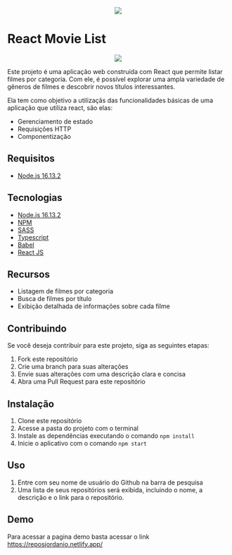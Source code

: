 <p  align="center">
   <img  src="https://i.ibb.co/SPGby68/jordanio.png"  />
</p>
<h1>React Movie List</h1>
<p  align="center">
    <a href="https://www.figma.com/file/QmuBAwGLyIH6JXIm2Ls0v5/Untitled?node-id=2%3A42&t=xxXDTS96Kn7sxe3L-1">
        <img  src="https://i.ibb.co/RvFK26K/preview.png"  />
    </a>
</p>
<p>Este projeto é uma aplicação web construída com React que permite listar filmes por categoria. Com ele, é possível explorar uma ampla variedade de gêneros de filmes e descobrir novos títulos interessantes.</p>
<p>Ela tem como objetivo a utilizaçãs das funcionalidades básicas de uma aplicação que utiliza react, são elas:</p>
<ul>
    <li>Gerenciamento de estado</li>
    <li>Requisições HTTP</li>
    <li>Componentização</li>
</ul>

<h2>Requisitos</h2>
<ul>
   <li><a href="https://nodejs.org/de/blog/release/v16.13.2/">Node.js 16.13.2</a></li>
</ul>
<h2>Tecnologias</h2>
<ul>
   <li><a href="https://nodejs.org/de/blog/release/v16.13.2/">Node.js 16.13.2</a></li>
   <li><a href="https://www.npmjs.com/">NPM</a></li>
   <li><a href="https://sass-lang.com/">SASS</a></li>
   <li><a href="https://www.typescriptlang.org/">Typescript</a></li>
   <li><a href="https://babeljs.io/">Babel</a></li>
   <li><a href="https://pt-br.reactjs.org/">React JS</a></li>
</ul>
<h2>Recursos</h2>
<ul>
    <li>Listagem de filmes por categoria</li>
    <li>Busca de filmes por título</li>
    <li>Exibição detalhada de informações sobre cada filme</li>
</ul>
<h2>Contribuindo</h2>
<p>Se você deseja contribuir para este projeto, siga as seguintes etapas:</p>
<ol>
    <li>Fork este repositório</li>
    <li>Crie uma branch para suas alterações</li>
    <li>Envie suas alterações com uma descrição clara e concisa</li>
    <li>Abra uma Pull Request para este repositório</li>
</ol>
<h2>Instalação</h2>
<ol>
   <li>Clone este repositório</li>
   <li>Acesse a pasta do projeto com o terminal</li>
   <li>Instale as dependências executando o comando <code>npm install</code></li>
   <li>Inicie o aplicativo com o comando <code>npm start</code></li>
</ol>
<h2>Uso</h2>
<ol>
   <li>Entre com seu nome de usuário do Github na barra de pesquisa</li>
   <li>Uma lista de seus repositórios será exibida, incluindo o nome, a descrição e o link para o repositório.</li>
</ol>
<h2>Demo</h2>
<p>Para acessar a pagina demo basta acessar o link <a href="https://reposjordanio.netlify.app/">https://reposjordanio.netlify.app/</a></p>
